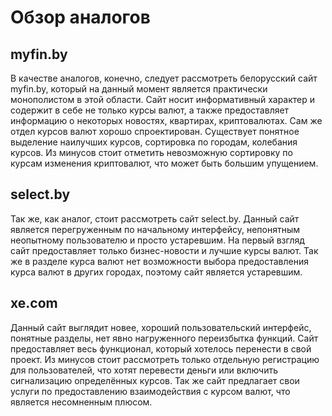 # Обзор аналогов

## myfin.by

В качестве аналогов, конечно, следует рассмотреть белорусский сайт myfin.by,
который на данный момент является практически монополистом в этой области. Сайт
носит информативный характер и содержит в себе не только курсы валют, а также
предоставляет информацию о некоторых новостях, квартирах, криптовалютах. Сам же
отдел курсов валют хорошо спроектирован. Существует понятное выделение наилучших
курсов, сортировка по городам, колебания курсов. Из минусов стоит отметить
невозможную сортировку по курсам изменения криптовалют, что может быть большим
упущением.

## select.by

Так же, как аналог, стоит рассмотреть сайт select.by. Данный сайт является
перегруженным по начальному интерфейсу, непонятным неопытному пользователю и
просто устаревшим. На первый взгляд сайт предоставляет только бизнес-новости и
лучшие курсы валют. Так же в разделе курса валют нет возможности выбора
предоставления курса валют в других городах, поэтому сайт является устаревшим.

## xe.com

Данный сайт выглядит новее, хороший пользовательский интерфейс, понятные
разделы, нет явно нагруженного переизбытка функций. Сайт предоставляет весь
функционал, который хотелось перенести в свой проект. Из минусов стоит
рассмотреть только отдельную регистрацию для пользователей, что хотят перевести
деньги или включить сигнализацию определённых курсов. Так же сайт предлагает
свои услуги по предоставлению взаимодействия с курсом валют, что является
несомненным плюсом. 